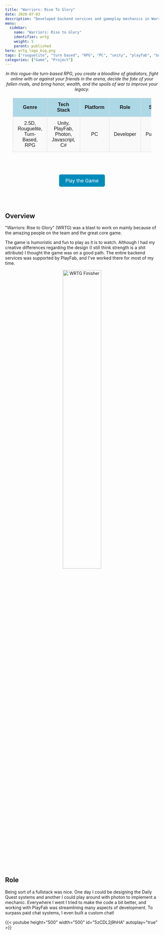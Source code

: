 ```yaml
---
title: "Warriors: Rise To Glory"
date: 2020-07-03
description: "Developed backend services and gameplay mechanics in Warriors: Rise to Glory"
menu:
  sidebar:
    name: "Warriors: Rise to Glory"
    identifier: wrtg
    weight: 5
    parent: published
hero: wrtg_logo_big.png
tags: ["rouguelite", "turn based", "RPG", "PC", "unity", "playfab", "backend", "indie"]
categories: ["Game", "Project"]
---
```


<center> <i> In this rogue-lite turn-based RPG, you create a bloodline of gladiators, fight online with or against your friends in the arena, decide the fate of your fallen rivals, and bring honor, wealth, and the spoils of war to improve your legacy. </i> </center>

<div align="center" style="width: 100%">

<style>
    /* Basic styling for readability */
    table {
        width: 90%;
        margin: 20px auto;
        border-collapse: collapse;
        font-family: Arial, sans-serif;
    }
    th, td {
        padding: 12px 15px;
        text-align: center;
        border: 1px solid #ddd;
    }
    th {
        background-color: #add8e6; /* Light blue color */
        font-weight: bold;
    }
    tr:nth-child(even) {
        background-color: #f9f9f9;
    }
    .button-link {
    background-color: #008CBA;
    color: white;
    padding: 10px 20px;
    text-align: center;
    text-decoration: none;
    display: inline-block;
    font-size: 16px;
    border-radius: 5px;
  }
  .button-link:hover {
    background-color: #005f6b;
  }
</style>

<table>
  <tr>
    <th>Genre</th>
    <th>Tech Stack</th>
    <th>Platform</th>
    <th>Role</th>
    <th>Status</th>
    <th>Client</th>
  </tr>
  <tr>
    <td>2.5D, Rouguelite, Turn-Based, RPG</td>
    <td>Unity, PlayFab, Photon, Javascript, C#</td>
    <td>PC</td>
    <td>Developer</td>
    <td>Published</td>
    <td><a href="https://store.steampowered.com/developer/GavraGames" target="_blank">Gavra Games<a></td>
  </tr>
</table>

<br>
</div>

<p style="font-size: 36px; text-align: center;">
  <a href="https://github.com/users/MisterKidX/projects/2/views/3" class="button-link" target="_blank">Play the Game</a>
</p>

<br>

## Overview

"Warriors: Rise to Glory" (WRTG) was a blast to work on mainly because of the amazing people on the team and the great core game.

The game is humoristic and fun to play as it is to watch. Although I had my creative differences regarding the design (I still think strength is a shit attribute) I thought the game was on a good path. The entire backend services was supported by PlayFab, and I've worked there for most of my time.

<div align="center">
  <img src="wrtg_finisher.gif" alt="WRTG Finisher" style="width: 50%; display: inline-block; margin: 0 auto;" />
</div>

## Role

Being sort of a fullstack was nice. One day I could be designing the Daily Quest systems and another I could play around with photon to implement a mechanic. Everywhere I went I tried to make the code a bit better, and working with PlayFab was streamlining many aspects of development. To surpass paid chat systems, I even built a custom chat!

{{< youtube height="500" width="500" id="5zCDL2j9hHA" autoplay="true" >}}
